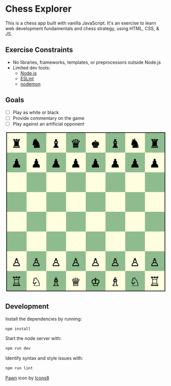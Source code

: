 # Chess Explorer

This is a chess app built with vanilla JavaScript. It's an exercise to learn
web development fundamentals and chess strategy, using HTML, CSS, & JS.

## Exercise Constraints
- No libraries, frameworks, templates, or preprocessors outside Node.js
- Limited dev tools:
  - [Node.js](https://nodejs.org/)
  - [ESLint](https://www.npmjs.com/package/eslint)
  - [nodemon](https://www.npmjs.com/package/nodemon)

## Goals
- [ ] Play as white or black
- [ ] Provide commentary on the game
- [ ] Play against an artificial opponent

![Chess board](screenshots/board.png)

## Development
Install the dependencies by running:
```sh
npm install
```
Start the node server with:
```sh
npm run dev
```
Identify syntax and style issues with:
```sh
npm run lint
```

[Pawn](https://icons8.com/icon/1009/pawn) icon by [Icons8](https://icons8.com)
